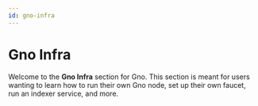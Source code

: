 ```yaml
---
id: gno-infra
---
```


# Gno Infra

Welcome to the **Gno Infra** section for Gno. This section is meant for users
wanting to learn how to run their own Gno node, set up their own faucet, run 
an indexer service, and more.